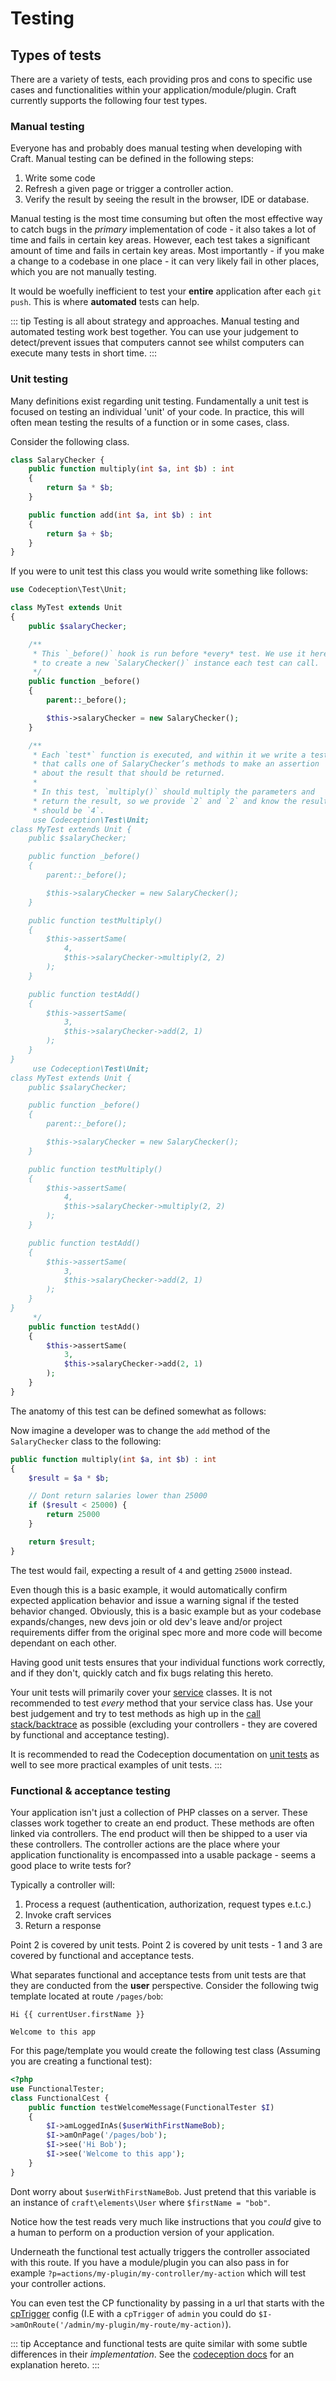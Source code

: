 # Testing

## Types of tests

There are a variety of tests, each providing pros and cons to specific use cases and functionalities within your application/module/plugin. Craft currently supports the following four test types.

### Manual testing

Everyone has and probably does manual testing when developing with Craft. Manual testing can be defined in the following steps:

1. Write some code
2. Refresh a given page or trigger a controller action.
3. Verify the result by seeing the result in the browser, IDE or database.

Manual testing is the most time consuming but often the most effective way to catch bugs in the _primary_ implementation of code - it also takes a lot of time and fails in certain key areas. However, each test takes a significant amount of time and fails in certain key areas. Most importantly - if you make a change to a codebase in one place - it can very likely fail in other places, which you are not manually testing.

It would be woefully inefficient to test your **entire** application after each `git push`. This is where **automated** tests can help.

::: tip
Testing is all about strategy and approaches. Manual testing and automated testing work best together. You can use your judgement to detect/prevent issues that computers cannot see whilst computers can execute many tests in short time.
:::

### Unit testing

Many definitions exist regarding unit testing. Fundamentally a unit test is focused on testing an individual 'unit' of your code. In practice, this will often mean testing the results of a function or in some cases, class.

Consider the following class.

```php
class SalaryChecker {
    public function multiply(int $a, int $b) : int
    {
        return $a * $b;
    }

    public function add(int $a, int $b) : int
    {
        return $a + $b;
    }
}
```

If you were to unit test this class you would write something like follows:

```php
use Codeception\Test\Unit;

class MyTest extends Unit
{
    public $salaryChecker;

    /**
     * This `_before()` hook is run before *every* test. We use it here
     * to create a new `SalaryChecker()` instance each test can call.
     */
    public function _before()
    {
        parent::_before();

        $this->salaryChecker = new SalaryChecker();
    }

    /**
     * Each `test*` function is executed, and within it we write a test
     * that calls one of SalaryChecker’s methods to make an assertion
     * about the result that should be returned.
     *
     * In this test, `multiply()` should multiply the parameters and
     * return the result, so we provide `2` and `2` and know the result
     * should be `4`.
     use Codeception\Test\Unit;
class MyTest extends Unit {
    public $salaryChecker;

    public function _before()
    {
        parent::_before();

        $this->salaryChecker = new SalaryChecker();
    }

    public function testMultiply()
    {
        $this->assertSame(
            4,
            $this->salaryChecker->multiply(2, 2)
        );
    }

    public function testAdd()
    {
        $this->assertSame(
            3,
            $this->salaryChecker->add(2, 1)
        );
    }
}
     use Codeception\Test\Unit;
class MyTest extends Unit {
    public $salaryChecker;

    public function _before()
    {
        parent::_before();

        $this->salaryChecker = new SalaryChecker();
    }

    public function testMultiply()
    {
        $this->assertSame(
            4,
            $this->salaryChecker->multiply(2, 2)
        );
    }

    public function testAdd()
    {
        $this->assertSame(
            3,
            $this->salaryChecker->add(2, 1)
        );
    }
}
     */
    public function testAdd()
    {
        $this->assertSame(
            3,
            $this->salaryChecker->add(2, 1)
        );
    }
}
```

The anatomy of this test can be defined somewhat as follows:

Now imagine a developer was to change the `add` method of the `SalaryChecker` class to the following:

```php
public function multiply(int $a, int $b) : int
{
    $result = $a * $b;

    // Dont return salaries lower than 25000
    if ($result < 25000) {
        return 25000
    }

    return $result;
}
```

The test would fail, expecting a result of `4` and getting `25000` instead.

Even though this is a basic example, it would automatically confirm expected application behavior and issue a warning signal if the tested behavior changed. Obviously, this is a basic example but as your codebase expands/changes, new devs join or old dev's leave and/or project requirements differ from the original spec more and more code will become dependant on each other.

Having good unit tests ensures that your individual functions work correctly, and if they don't, quickly catch and fix bugs relating this hereto.

Your unit tests will primarily cover your [service](../extend/services.md) classes. It is not recommended to test _every_ method that your service class has. Use your best judgement and try to test methods as high up in the [call stack/backtrace](https://www.php.net/manual/en/function.debug-backtrace.php) as possible (excluding your controllers - they are covered by functional and acceptance testing).

It is recommended to read the Codeception documentation on [unit tests](https://codeception.com/docs/05-UnitTests) as well to see more practical examples of unit tests.
:::

### Functional & acceptance testing

Your application isn't just a collection of PHP classes on a server. These classes work together to create an end product. These methods are often linked via controllers. The end product will then be shipped to a user via these controllers. The controller actions are the place where your application functionality is encompassed into a usable package - seems a good place to write tests for?

Typically a controller will:

1. Process a request (authentication, authorization, request types e.t.c.)
2. Invoke craft services
3. Return a response

Point 2 is covered by unit tests. Point 2 is covered by unit tests - 1 and 3 are covered by functional and acceptance tests.

What separates functional and acceptance tests from unit tests are that they are conducted from the **user** perspective. Consider the following twig template located at route `/pages/bob`:

```twig
Hi {{ currentUser.firstName }}

Welcome to this app
```

For this page/template you would create the following test class (Assuming you are creating a functional test):

```php
<?php
use FunctionalTester;
class FunctionalCest {
    public function testWelcomeMessage(FunctionalTester $I)
    {
        $I->amLoggedInAs($userWithFirstNameBob);
        $I->amOnPage('/pages/bob');
        $I->see('Hi Bob');
        $I->see('Welcome to this app');
    }
}
```

Dont worry about `$userWithFirstNameBob`. Just pretend that this variable is an instance of `craft\elements\User` where `$firstName = "bob"`.

Notice how the test reads very much like instructions that you _could_ give to a human to perform on a production version of your application.

Underneath the functional test actually triggers the controller associated with this route. If you have a module/plugin you can also pass in for example `?p=actions/my-plugin/my-controller/my-action` which will test your controller actions.

You can even test the CP functionality by passing in a url that starts with the [cpTrigger](../config/config-settings.md#cptrigger) config (I.E with a `cpTrigger` of `admin` you could do `$I->amOnRoute('/admin/my-plugin/my-route/my-action)`).

::: tip
Acceptance and functional tests are quite similar with some subtle differences in their _implementation_. See the [codeception docs](https://codeception.com/docs/01-Introduction) for an explanation hereto.
:::
